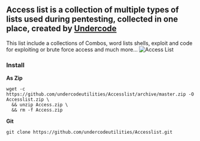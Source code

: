 
## Access list is a collection of multiple types of lists used during pentesting, collected in one place, created by [Undercode](https://undercode.help)
This list include a collections of Combos, word lists shells, exploit and code for exploiting or brute force access and much more…
![Access List](https://undercode.help/nnnhbkkn/2021/04/kV04SdKPxs.png)

### Install

**As Zip**
```
wget -c https://github.com/undercodeutilities/Accesslist/archive/master.zip -O Accesslist.zip \
  && unzip Access.zip \
  && rm -f Access.zip
```


**Git**
```
git clone https://github.com/undercodeutilities/Accesslist.git
```
 
